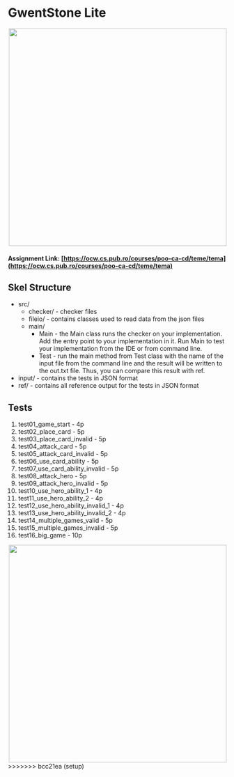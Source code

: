 # GwentStone Lite

<div align="center"><img src="https://tenor.com/view/witcher3-gif-9340436.gif" width="500px"></div>

#### Assignment Link: [https://ocw.cs.pub.ro/courses/poo-ca-cd/teme/tema](https://ocw.cs.pub.ro/courses/poo-ca-cd/teme/tema)

## Skel Structure

- src/
  - checker/ - checker files
  - fileio/ - contains classes used to read data from the json files
  - main/
    - Main - the Main class runs the checker on your implementation. Add the entry point to your implementation in it. Run Main to test your implementation from the IDE or from command line.
    - Test - run the main method from Test class with the name of the input file from the command line and the result will be written
      to the out.txt file. Thus, you can compare this result with ref.
- input/ - contains the tests in JSON format
- ref/ - contains all reference output for the tests in JSON format

## Tests

1. test01_game_start - 4p
2. test02_place_card - 5p
3. test03_place_card_invalid - 5p
4. test04_attack_card - 5p
5. test05_attack_card_invalid - 5p
6. test06_use_card_ability - 5p
7. test07_use_card_ability_invalid - 5p
8. test08_attack_hero - 5p
9. test09_attack_hero_invalid - 5p
10. test10_use_hero_ability_1 - 4p
11. test11_use_hero_ability_2 - 4p
12. test12_use_hero_ability_invalid_1 - 4p
13. test13_use_hero_ability_invalid_2 - 4p
14. test14_multiple_games_valid - 5p
15. test15_multiple_games_invalid - 5p
16. test16_big_game - 10p

<div align="center"><img src="https://tenor.com/view/homework-time-gif-24854817.gif" width="500px"></div>
>>>>>>> bcc21ea (setup)

